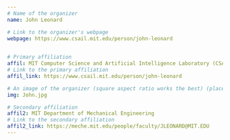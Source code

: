 ```yaml
---
# Name of the organizer
name: John Leonard

# Link to the organizer's webpage
webpage: https://www.csail.mit.edu/person/john-leonard
  

# Primary affiliation
affil: MIT Computer Science and Artificial Intelligence Laboratory (CSAIL)
# Link to the primary affiliation
affil_link: https://www.csail.mit.edu/person/john-leonard

# An image of the organizer (square aspect ratio works the best) (place in the `assets/img/organizers` directory)
img: John.jpg

# Secondary affiliation
affil2: MIT Department of Mechanical Engineering
# Link to the secondary affiliation
affil2_link: https://meche.mit.edu/people/faculty/JLEONARD@MIT.EDU
---
```

